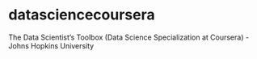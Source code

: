 # datasciencecoursera
The Data Scientist’s Toolbox (Data Science Specialization at Coursera) - Johns Hopkins University
